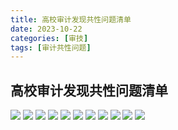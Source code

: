 ```yaml
---
title: 高校审计发现共性问题清单
date: 2023-10-22
categories: [审技]
tags: [审计共性问题]
---
```

## 高校审计发现共性问题清单

![](https://img.richfan.site/audit/审计发现共性问题清单/高校审计发现共性问题清单/高校审计发现共性问题清单_1.png)
![](https://img.richfan.site/audit/审计发现共性问题清单/高校审计发现共性问题清单/高校审计发现共性问题清单_2.png)
![](https://img.richfan.site/audit/审计发现共性问题清单/高校审计发现共性问题清单/高校审计发现共性问题清单_3.png)
![](https://img.richfan.site/audit/审计发现共性问题清单/高校审计发现共性问题清单/高校审计发现共性问题清单_4.png)
![](https://img.richfan.site/audit/审计发现共性问题清单/高校审计发现共性问题清单/高校审计发现共性问题清单_5.png)
![](https://img.richfan.site/audit/审计发现共性问题清单/高校审计发现共性问题清单/高校审计发现共性问题清单_6.png)
![](https://img.richfan.site/audit/审计发现共性问题清单/高校审计发现共性问题清单/高校审计发现共性问题清单_7.png)
![](https://img.richfan.site/audit/审计发现共性问题清单/高校审计发现共性问题清单/高校审计发现共性问题清单_8.png)
![](https://img.richfan.site/audit/审计发现共性问题清单/高校审计发现共性问题清单/高校审计发现共性问题清单_9.png)
![](https://img.richfan.site/audit/审计发现共性问题清单/高校审计发现共性问题清单/高校审计发现共性问题清单_10.png)
![](https://img.richfan.site/audit/审计发现共性问题清单/高校审计发现共性问题清单/高校审计发现共性问题清单_11.png)
